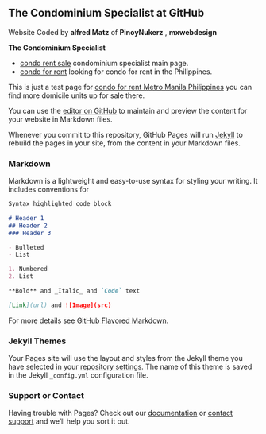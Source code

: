 ## The Condominium Specialist at GitHub

Website Coded by  **alfred Matz** of **PinoyNukerz** , **mxwebdesign**

**The Condominium Specialist**
- [condo rent sale](http://www.condo.com.ph/) condominium specialist main page.
- [condo for rent](http://www.condo.com.ph/condo-for-rent/) looking for condo for rent in the Philippines.



This is just a test page for [condo for rent Metro Manila Philippines](http://www.mycondo.com.ph/condo-for-sale/) you can find more domicile units up for sale there.

You can use the [editor on GitHub](https://github.com/pinoynukerz/abby/edit/master/README.md) to maintain and preview the content for your website in Markdown files.

Whenever you commit to this repository, GitHub Pages will run [Jekyll](https://jekyllrb.com/) to rebuild the pages in your site, from the content in your Markdown files.

### Markdown

Markdown is a lightweight and easy-to-use syntax for styling your writing. It includes conventions for

```markdown
Syntax highlighted code block

# Header 1
## Header 2
### Header 3

- Bulleted
- List

1. Numbered
2. List

**Bold** and _Italic_ and `Code` text

[Link](url) and ![Image](src)
```

For more details see [GitHub Flavored Markdown](https://guides.github.com/features/mastering-markdown/).

### Jekyll Themes

Your Pages site will use the layout and styles from the Jekyll theme you have selected in your [repository settings](https://github.com/pinoynukerz/abby/settings). The name of this theme is saved in the Jekyll `_config.yml` configuration file.

### Support or Contact

Having trouble with Pages? Check out our [documentation](https://help.github.com/categories/github-pages-basics/) or [contact support](https://github.com/contact) and we’ll help you sort it out.
